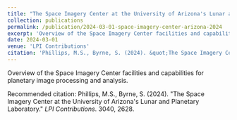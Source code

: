 ```yaml
---
title: "The Space Imagery Center at the University of Arizona's Lunar and Planetary Laboratory"
collection: publications
permalink: /publication/2024-03-01-space-imagery-center-arizona-2024
excerpt: 'Overview of the Space Imagery Center facilities and capabilities for planetary image processing and analysis.'
date: 2024-03-01
venue: 'LPI Contributions'
citation: 'Phillips, M.S., Byrne, S. (2024). &quot;The Space Imagery Center at the University of Arizona&apos;s Lunar and Planetary Laboratory.&quot; <i>LPI Contributions</i>. 3040, 2628.'
---
```

Overview of the Space Imagery Center facilities and capabilities for planetary image processing and analysis.

Recommended citation: Phillips, M.S., Byrne, S. (2024). "The Space Imagery Center at the University of Arizona's Lunar and Planetary Laboratory." <i>LPI Contributions</i>. 3040, 2628.